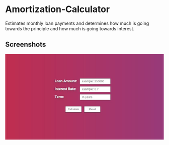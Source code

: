# Amortization-Calculator
Estimates monthly loan payments and determines how much is going towards the principle and how much is going towards interest. 

## Screenshots
![alt text](https://raw.githubusercontent.com/matthewmck/Amortization-Calculator/master/Screenshots/enter%20info.JPG)
